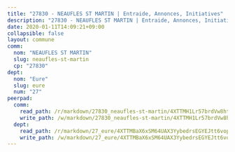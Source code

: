 ```yaml
---
title: "27830 - NEAUFLES ST MARTIN | Entraide, Annonces, Initiatives"
description: "27830 - NEAUFLES ST MARTIN | Entraide, Annonces, Initiatives"
date: 2020-01-11T14:09:21+09:00
collapsible: false
layout: commune
comm:
  nom: "NEAUFLES ST MARTIN"
  slug: neaufles-st-martin
  cp: "27830"
dept:
  nom: "Eure"
  slug: eure
  num: "27"
peerpad:
  comm:
    read_path: /r/markdown/27830_neaufles-st-martin/4XTTMH1Lr57brdVw8htRXVUECsP7WRQQpCSeubxeXhLoV7369
    write_path: /w/markdown/27830_neaufles-st-martin/4XTTMH1Lr57brdVw8htRXVUECsP7WRQQpCSeubxeXhLoV7369-K3TgUuUspJuJr6eCThLAs4gGNjGjcBoKqPukLfmp4r4KHpavfAbchigBDzpF4FTSazKb13a2Q8EM5kVE1dmwJHFzEkMayEBEBWzCTiNiBxAmDssdft16X9iLzW7aS7fkc2PW9Qyf
  dept:
    read_path: /r/markdown/27_eure/4XTTMBaX6xSM64UAX3YybedrsEGYEJtt6vopdQsPEFtGijgwg
    write_path: /w/markdown/27_eure/4XTTMBaX6xSM64UAX3YybedrsEGYEJtt6vopdQsPEFtGijgwg-K3TgUmjy61Gu7ZFzjoVmiacXP2Rc4pq6sxVCYUX3mFQZWQw9yCKsEoAMagtuW4jJTYhK96DsWW4cPmZLagvQNZ34BscGcu4btrtJibt18c1mpqofaWe6Q3RartDiuMTjY7NrsH4r
---
```


